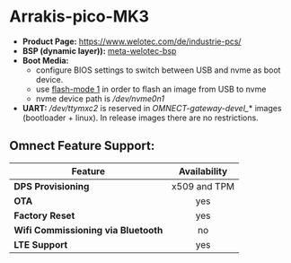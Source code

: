 # Arrakis-pico-MK3

- **Product Page:** https://www.welotec.com/de/industrie-pcs/
- **BSP (dynamic layer)):** [meta-welotec-bsp](https://github.com/omnect/meta-welotec-bsp)
- **Boot Media:**
  - configure BIOS settings to switch between USB and nvme as boot device. 
  - use [flash-mode 1](../README.md#flash-mode-1) in order to flash an image from USB to nvme
  - nvme device path is */dev/nvme0n1*
- **UART:** */dev/ttymxc2* is reserved in *OMNECT-gateway-devel_** images (bootloader + linux). In release images there are no restrictions.

## Omnect Feature Support:

| Feature | Availability |
| ------------------------------------ | :-------------: |
| **DPS Provisioning**                 | x509 and TPM    |
| **OTA**                              | yes             |
| **Factory Reset**                    | yes             |
| **Wifi Commissioning via Bluetooth** | no              |
| **LTE Support**                      | yes             |
